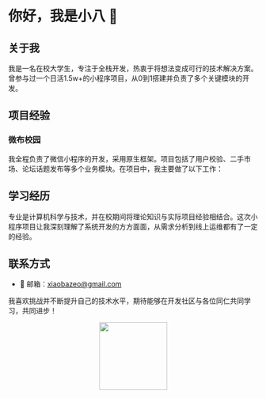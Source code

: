 # 你好，我是小八 👋

## 关于我
我是一名在校大学生，专注于全栈开发，热衷于将想法变成可行的技术解决方案。曾参与过一个日活1.5w+的小程序项目，从0到1搭建并负责了多个关键模块的开发。

## 项目经验

### 微布校园
我全程负责了微信小程序的开发，采用原生框架。项目包括了用户校验、二手市场、论坛话题发布等多个业务模块。在项目中，我主要做了以下工作：

## 学习经历
专业是计算机科学与技术，并在校期间将理论知识与实际项目经验相结合。这次小程序项目让我深刻理解了系统开发的方方面面，从需求分析到线上运维都有了一定的经验。

## 联系方式
- 📧 邮箱：xiaobazeo@gmail.com

我喜欢挑战并不断提升自己的技术水平，期待能够在开发社区与各位同仁共同学习，共同进步！


<div align="center"> <img height="137px" src="https://github-readme-stats.vercel.app/api?username=xiaobazeo&show_icons=true&theme=radical&count_private=true" /> </div>

<!--
**xiaobaZeo/xiaobaZeo** is a ✨ _special_ ✨ repository because its `README.md` (this file) appears on your GitHub profile.

Here are some ideas to get you started:

- 🔭 I’m currently working on ...
- 🌱 I’m currently learning ...
- 👯 I’m looking to collaborate on ...
- 🤔 I’m looking for help with ...
- 💬 Ask me about ...
- 📫 How to reach me: ...
- 😄 Pronouns: ...
- ⚡ Fun fact: ...
-->
